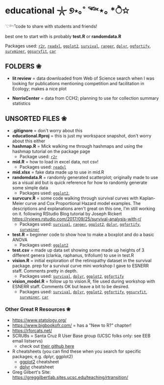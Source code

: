 # educational 𓇼 ୭⋆｡˚ 𓆝⋆｡ *ੈ✩
𓇢𓆸˚code to share with students and friends! 

best one to start with is probably **test.R** or **randomdata.R**

Packages used: [`r2r`](https://cran.r-project.org/web/packages/r2r/index.html), [`readxl`](https://cran.r-project.org/web/packages/readxl/index.html), [`ggplot2`](https://cran.r-project.org/web/packages/ggplot2/index.html), [`survival`](https://cran.r-project.org/web/packages/survival/index.html), [`ranger`](https://cran.r-project.org/web/packages/ranger/index.html), [`dplyr`](https://cran.r-project.org/web/packages/dplyr/index.html), [`ggfortify`](https://cran.r-project.org/web/packages/ggfortify/index.html), [`survminer`](https://cran.r-project.org/web/packages/survminer/index.html), [`ggsurvfit`](https://cran.r-project.org/web/packages/ggsurvfit/index.html), [`car`](https://cran.r-project.org/web/packages/car/index.html)


## FOLDERS ❀

- **lit review** = data downloaded from Web of Science search when I was looking for publications mentioning competition and facilitation in Ecology; makes a nice plot

- **NorrisCenter** = data from CCH2; planning to use for collection summary statistics 


## UNSORTED FILES ❀

- **.gitignore** = don't worry about this
- **educational.Rproj** = this is just my workspace snapshot, don't worry about this either
- **hashmap.R** = Mick walking me through hashmaps and using the hashmap tutorial on the package page
    - Package used: [`r2r`](https://cran.r-project.org/web/packages/r2r/index.html)
- **mid.R** = how to load in excel data, not csv!
    - Packages used: [`readxl`](https://cran.r-project.org/web/packages/readxl/index.html)
- **mid.xlsx** = fake data made up to use in mid.R
- **randomdata.R** = randomly generated scatterplot; originally made to use as a visual aid but is quick reference for how to randomly generate some simple data
    - Packages used: [`ggplot2`](https://cran.r-project.org/web/packages/ggplot2/index.html), 
- **survcurv.R** = some code walking through survival curves with Kaplan-Meier curve and Cox Proportional Hazard model examples. The descriptions and explanations aren't great on this one, I'm still working on it. following RStudio Blog tutorial by Joseph Rickert https://rviews.rstudio.com/2017/09/25/survival-analysis-with-r/
    - Packages used: [`survival`](https://cran.r-project.org/web/packages/survival/index.html),  [`ranger`](https://cran.r-project.org/web/packages/ranger/index.html), [`ggplot2`](https://cran.r-project.org/web/packages/ggplot2/index.html), [`dplyr`](https://cran.r-project.org/web/packages/dplyr/index.html), [`ggfortify`](https://cran.r-project.org/web/packages/ggfortify/index.html),  [`survminer`](https://cran.r-project.org/web/packages/survminer/index.html)
- **test.R** = beginner code to show how to make a boxplot and do a basic ANOVA
    - Packages used: [`ggplot2`](https://cran.r-project.org/web/packages/ggplot2/index.html)
- **test.csv** = made up data set showing some made up heights of 3 different genera (clarkia, raphanus, trifolium) to use in test.R
- **vision.R** = initial exploration of the retinopathy dataset in the survival package. prep for a survival curve mini workshop I gave to ESNERR staff. Comments pretty in depth.
    - Packages used: [`survival`](https://cran.r-project.org/web/packages/survival/index.html), [`dplyr`](https://cran.r-project.org/web/packages/dplyr/index.html), [`ggplot2`](https://cran.r-project.org/web/packages/ggplot2/index.html), [`ggfortify`](https://cran.r-project.org/web/packages/ggfortify/index.html)
- **vision_model.R** = follow up to vision.R, file used during workshop with ESNERR staff. Comments OK but leave a bit to be desired.
    - Packages used: [`survival`](https://cran.r-project.org/web/packages/survival/index.html), [`dplyr`](https://cran.r-project.org/web/packages/dplyr/index.html), [`ggplot2`](https://cran.r-project.org/web/packages/ggplot2/index.html), [`ggfortify`](https://cran.r-project.org/web/packages/ggfortify/index.html), [`ggsurvfit`](https://cran.r-project.org/web/packages/ggsurvfit/index.html), [`survminer`](https://cran.r-project.org/web/packages/survminer/index.html), [`car`](https://cran.r-project.org/web/packages/car/index.html)



### Other Great R Resources ❀
- https://www.statology.org/
- https://www.bigbookofr.com/ = has a "New to R?" chapter!
- https://rforcats.net/
- SCRUBs = Santa Cruz R User Base group (UCSC folks only: see EEB email listservs)
    - check out [their github here](https://github.com/tanyalrogers/SCRUBS_UCSC)
- R cheatsheets (you can find these when you search for specific packages; e.g. dplyr, ggplot2)
    - [ggplot2](https://github.com/rstudio/cheatsheets/blob/main/data-visualization-2.1.pdf) cheatsheet
    - [dplyr](https://nyu-cdsc.github.io/learningr/assets/data-transformation.pdf) cheatsheet
- Greg Gilbert's Site: https://greggilbertlab.sites.ucsc.edu/teaching/rtransition/
